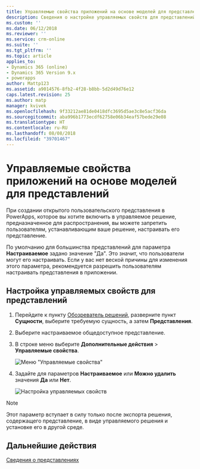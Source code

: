 ```yaml
---
title: Управляемые свойства приложений на основе моделей для представлений при работе с PowerApps | Документы Майкрософт
description: Сведения о настройке управляемых свойств для представлений
ms.custom: ''
ms.date: 06/12/2018
ms.reviewer: ''
ms.service: crm-online
ms.suite: ''
ms.tgt_pltfrm: ''
ms.topic: article
applies_to:
- Dynamics 365 (online)
- Dynamics 365 Version 9.x
- powerapps
author: Mattp123
ms.assetid: a9014576-8fb2-4f28-b8bb-5d2d49d76e12
caps.latest.revision: 25
ms.author: matp
manager: kvivek
ms.openlocfilehash: 9f33212ae81de0418dfc3695d5ae3c8e5acf36da
ms.sourcegitcommit: aba996b1773ecdf62758e06b34eaf57bede29e08
ms.translationtype: HT
ms.contentlocale: ru-RU
ms.lasthandoff: 08/08/2018
ms.locfileid: "39701467"
---
```

# <a name="model-driven-app-managed-properties-for-views"></a>Управляемые свойства приложений на основе моделей для представлений

<a name="BKMK_ManagedProperties"></a>   
 
 При создании открытого пользовательского представления в PowerApps, которое вы хотите включить в управляемое решение, предназначенное для распространения, вы можете запретить пользователям, устанавливающим ваше решение, настраивать его представление.  
  
 По умолчанию для большинства представлений для параметра **Настраиваемое** задано значение "Да". Это значит, что пользователи могут его настраивать. Если у вас нет веской причины для изменения этого параметра, рекомендуется разрешить пользователям настраивать представления в приложении.  
  
## <a name="set-managed-properties-for-a-view"></a>Настройка управляемых свойств для представлений  
  
1.  Перейдите к пункту [Обозреватель решений](advanced-navigation.md#solution-explorer), разверните пункт **Сущности**, выберите требуемую сущность, а затем **Представления**.  
  
2.  Выберите настраиваемое общедоступное представление.  
  
3.  В строке меню выберите **Дополнительные действия** > **Управляемые свойства**.  

    ![Меню "Управляемые свойства"](media/managed-properties.png)
  
4.  Задайте для параметров **Настраиваемое** или **Можно удалить** значения **Да** или **Нет**.  

    ![Настройка управляемых свойств](media/set-managed-properties.png)
  
> [!NOTE]
> Этот параметр вступает в силу только после экспорта решения, содержащего представление, в виде управляемого решения и установке его в другой среде.  

## <a name="next-steps"></a>Дальнейшие действия
[Сведения о представлениях](create-edit-views.md)

